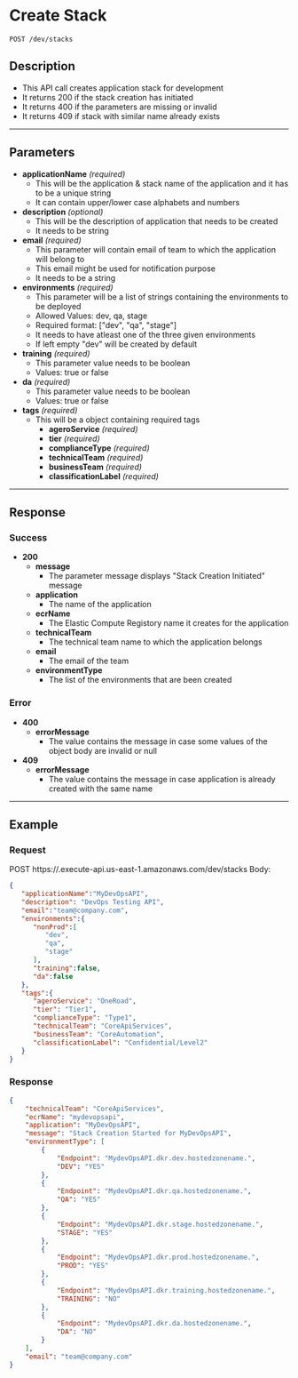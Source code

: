 # **Create Stack**
    POST /dev/stacks

## **Description**
- This API call creates application stack for development
- It returns 200 if the stack creation has initiated
- It returns 400 if the parameters are missing or invalid
- It returns 409 if stack with similar name already exists

***
## **Parameters**
- **applicationName** _(required)_
   - This will be the application & stack name of the application and it has to be a unique string
   - It can contain upper/lower case alphabets and numbers
- **description** _(optional)_
   - This will be the description of application that needs to be created
   - It needs to be string
 - **email** _(required)_
   - This parameter will contain email of team to which the application will belong to
   - This email might be used for notification purpose
   - It needs to be a string 
 - **environments** _(required)_
   - This parameter will be a list of strings containing the environments to be deployed
   - Allowed Values: dev, qa, stage
   - Required format: ["dev", "qa", "stage"]
   - It needs to have atleast one of the three given environments
   - If left empty "dev" will be created by default
 - **training** _(required)_
   - This parameter value needs to be boolean 
   - Values: true or false
 - **da** _(required)_
   - This parameter value needs to be boolean 
   - Values: true or false  
 - **tags** _(required)_
   - This will be a object containing required tags
     - **ageroService** _(required)_
     - **tier** _(required)_
     - **complianceType** _(required)_
     - **technicalTeam** _(required)_
     - **businessTeam** _(required)_
     - **classificationLabel** _(required)_
***
## **Response**
### Success
- **200**
   - **message**
      - The parameter message displays "Stack Creation Initiated" message
   - **application**
     - The name of the application
   - **ecrName**
     - The Elastic Compute Registory name it creates for the application
   - **technicalTeam**
     - The technical team name to which the application belongs
   - **email**
     - The email of the team
   - **environmentType**
     - The list of the environments that are been created
### Error
- **400**
  - **errorMessage**
    - The value contains the message in case some values of the object body are invalid or null
- **409**
  - **errorMessage**
    - The value contains the message in case application is already created with the same name

***
## **Example**
### Request
POST https://<api-generated>.execute-api.us-east-1.amazonaws.com/dev/stacks
Body:
``` json
{  
   "applicationName":"MyDevOpsAPI",
   "description": "DevOps Testing API",
   "email":"team@company.com",
   "environments":{  
      "nonProd":[  
         "dev",
         "qa",
         "stage"
      ],
      "training":false,
      "da":false
   },
   "tags":{  
      "ageroService": "OneRoad",
      "tier": "Tier1",
      "complianceType": "Type1",
      "technicalTeam": "CoreApiServices",
      "businessTeam": "CoreAutomation",
      "classificationLabel": "Confidential/Level2"
   }
}
```
### Response
``` json
{
    "technicalTeam": "CoreApiServices",
    "ecrName": "mydevopsapi",
    "application": "MyDevOpsAPI",
    "message": "Stack Creation Started for MyDevOpsAPI",
    "environmentType": [
        {
            "Endpoint": "MydevOpsAPI.dkr.dev.hostedzonename.",
            "DEV": "YES"
        },
        {
            "Endpoint": "MydevOpsAPI.dkr.qa.hostedzonename.",
            "QA": "YES"
        },
        {
            "Endpoint": "MydevOpsAPI.dkr.stage.hostedzonename.",
            "STAGE": "YES"
        },
        {
            "Endpoint": "MydevOpsAPI.dkr.prod.hostedzonename.",
            "PROD": "YES"
        },
        {
            "Endpoint": "MydevOpsAPI.dkr.training.hostedzonename.",
            "TRAINING": "NO"
        },
        {
            "Endpoint": "MydevOpsAPI.dkr.da.hostedzonename.",
            "DA": "NO"
        }
    ],
    "email": "team@company.com"
}
```